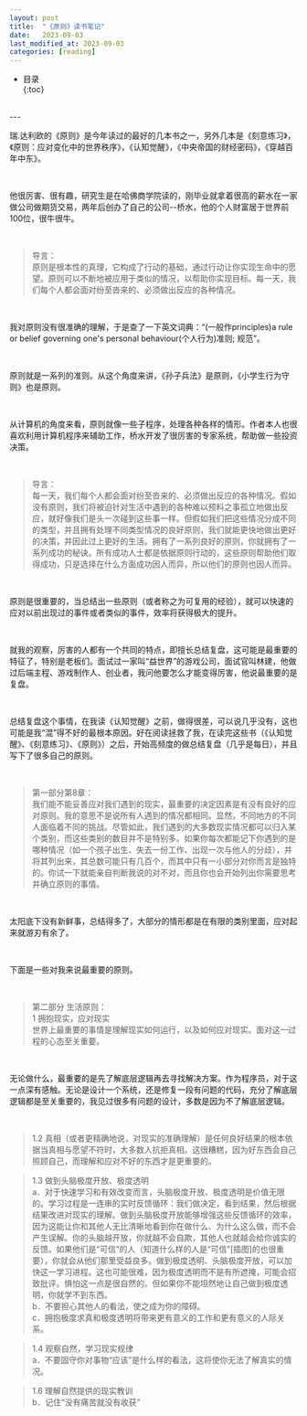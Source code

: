 ```yaml
---
layout: post
title:  "《原则》读书笔记"
date:   2023-09-03
last_modified_at: 2023-09-03
categories: [reading]
---
```


* 目录  
{:toc}

<br>
---

瑞.达利欧的《原则》是今年读过的最好的几本书之一，另外几本是《刻意练习》，《原则：应对变化中的世界秩序》，《认知觉醒》，《中央帝国的财经密码》，《穿越百年中东》。  

<br>

他很厉害、很有趣，研究生是在哈佛商学院读的，刚毕业就拿着很高的薪水在一家做公司做期货交易，两年后创办了自己的公司--桥水，他的个人财富居于世界前100位，很牛很牛。

<br>

>导言：  
原则是根本性的真理，它构成了行动的基础，通过行动让你实现生命中的愿望。原则可以不断地被应用于类似的情况，以帮助你实现目标。每一天，我们每个人都会面对纷至沓来的、必须做出反应的各种情况。

<br>

我对原则没有很准确的理解，于是查了一下英文词典：“(一般作principles)a rule or belief governing one's personal behaviour(个人行为)准则; 规范”。

<br>

原则就是一系列的准则。从这个角度来讲，《孙子兵法》是原则，《小学生行为守则》也是原则。

<br>

从计算机的角度来看，原则就像一些子程序，处理各种各样的情形。作者本人也很喜欢利用计算机程序来辅助工作，桥水开发了很厉害的专家系统，帮助做一些投资决策。

<br>

>导言：  
每一天，我们每个人都会面对纷至沓来的、必须做出反应的各种情况。假如没有原则，我们将被迫针对生活中遇到的各种难以预料之事孤立地做出反应，就好像我们是头一次碰到这些事一样。但假如我们把这些情况分成不同的类型，并且拥有处理不同类型情况的良好原则，我们就能更快地做出更好的决策，并因此过上更好的生活。拥有了一系列良好的原则，你就拥有了一系列成功的秘诀。所有成功人士都是依据原则行动的，这些原则帮助他们取得成功，只是选择在什么方面成功因人而异，所以他们的原则也因人而异。

<br>

原则是很重要的，当总结出一些原则（或者称之为可复用的经验），就可以快速的应对以前出现过的事件或者类似的事件，效率将获得极大的提升。

<br>

就我的观察，厉害的人都有一个共同的特点，即擅长总结复盘，这可能是最重要的特征了，特别是老板们。面试过一家叫“益世界”的游戏公司，面试官叫林建，他做过后端主程、游戏制作人、创业者，我问他要怎么才能变得厉害，他说最重要的是复盘。

<br>

总结复盘这个事情，在我读《认知觉醒》之前，做得很差，可以说几乎没有，这也可能是我“混”得不好的最根本原因。好在阅读拯救了我，在读完这些书（《认知觉醒》、《刻意练习》、《原则》）之后，开始高频度的做总结复盘（几乎是每日），并且写下了很多自己的原则。

<br>

>第一部分第8章：  
我们能不能妥善应对我们遇到的现实，最重要的决定因素是有没有良好的应对原则。我的意思不是说所有人遇到的情况都相同。显然，不同地方的不同人面临着不同的挑战。尽管如此，我们遇到的大多数现实情况都可以归入某个类别，而这些类别的数目并不是特别多。如果你每次都能记下你遇到的是哪种情况（如一个孩子出生、失去一份工作、出现一次与他人的分歧），并将其列出来，其总数可能只有几百个，而其中只有一小部分对你而言是独特的。你试一下就能亲自判断我说的对不对，而且你也会开始列出你需要思考并确立原则的事情。

<br>

太阳底下没有新鲜事，总结得多了，大部分的情形都是在有限的类别里面，应对起来就游刃有余了。

<br>

下面是一些对我来说最重要的原则。

<br>

>第二部分 生活原则：  
1 拥抱现实，应对现实  
世界上最重要的事情是理解现实如何运行，以及如何应对现实。面对这一过程的心态至关重要。

<br>

无论做什么，最重要的是先了解底层逻辑再去寻找解决方案。作为程序员，对于这一点深有感触。无论是设计一个系统，还是修复一段有问题的代码，充分了解底层逻辑都是至关重要的，我见过很多有问题的设计，多数是因为不了解底层逻辑。

<br>

>1.2 真相（或者更精确地说，对现实的准确理解）是任何良好结果的根本依据当真相与愿望不符时，大多数人抗拒真相。这很糟糕，因为好东西会自己照顾自己，而理解和应对不好的东西才是更重要的。

>1.3 做到头脑极度开放、极度透明  
a．对于快速学习和有效改变而言，头脑极度开放、极度透明是价值无限的。学习过程是一连串的实时反馈循环：我们做决定，看到结果，然后根据结果改进对现实的理解。做到头脑极度开放能够增强这些反馈循环的效率，因为这能让你和其他人无比清晰地看到你在做什么、为什么这么做，而不会产生误解。你的头脑越开放，你就越不会自欺，其他人也就越会给你诚实的反馈。如果他们是“可信”的人（知道什么样的人是“可信”[插图]的也很重要），你就会从他们那里受益良多。做到极度透明、头脑极度开放，可以加快这一学习进程。这也可能很难，因为极度透明而不是有所遮掩，可能会招致批评。惧怕这一点是很自然的。但如果你不能坦然地让自己做到极度透明，你就学不到东西。  
b．不要担心其他人的看法，使之成为你的障碍。  
c．拥抱极度求真和极度透明将带来更有意义的工作和更有意义的人际关系。  

>1.4 观察自然，学习现实规律  
a．不要固守你对事物“应该”是什么样的看法，这将使你无法了解真实的情况。

>1.6 理解自然提供的现实教训  
b．记住“没有痛苦就没有收获”

<br>
<br>
<br>
<br>
<br>